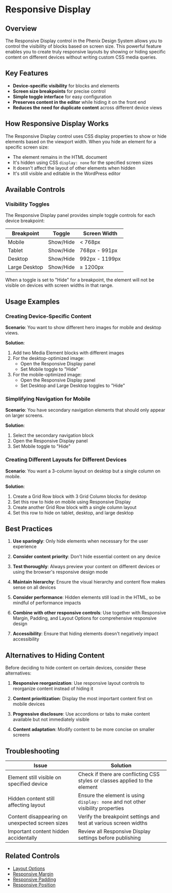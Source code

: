 # Responsive Display

## Overview

The Responsive Display control in the Phenix Design System allows you to control the visibility of blocks based on screen size. This powerful feature enables you to create truly responsive layouts by showing or hiding specific content on different devices without writing custom CSS media queries.

## Key Features

- **Device-specific visibility** for blocks and elements
- **Screen size breakpoints** for precise control
- **Simple toggle interface** for easy configuration
- **Preserves content in the editor** while hiding it on the front end
- **Reduces the need for duplicate content** across different device views

## How Responsive Display Works

The Responsive Display control uses CSS display properties to show or hide elements based on the viewport width. When you hide an element for a specific screen size:

- The element remains in the HTML document
- It's hidden using CSS `display: none` for the specified screen sizes
- It doesn't affect the layout of other elements when hidden
- It's still visible and editable in the WordPress editor

## Available Controls

### Visibility Toggles

The Responsive Display panel provides simple toggle controls for each device breakpoint:

| Breakpoint | Toggle | Screen Width |
|------------|--------|-------------|
| Mobile | Show/Hide | < 768px |
| Tablet | Show/Hide | 768px - 991px |
| Desktop | Show/Hide | 992px - 1199px |
| Large Desktop | Show/Hide | ≥ 1200px |

When a toggle is set to "Hide" for a breakpoint, the element will not be visible on devices with screen widths in that range.

## Usage Examples

### Creating Device-Specific Content

**Scenario**: You want to show different hero images for mobile and desktop views.

**Solution**:
1. Add two Media Element blocks with different images
2. For the desktop-optimized image:
   - Open the Responsive Display panel
   - Set Mobile toggle to "Hide"
3. For the mobile-optimized image:
   - Open the Responsive Display panel
   - Set Desktop and Large Desktop toggles to "Hide"

### Simplifying Navigation for Mobile

**Scenario**: You have secondary navigation elements that should only appear on larger screens.

**Solution**:
1. Select the secondary navigation block
2. Open the Responsive Display panel
3. Set Mobile toggle to "Hide"

### Creating Different Layouts for Different Devices

**Scenario**: You want a 3-column layout on desktop but a single column on mobile.

**Solution**:
1. Create a Grid Row block with 3 Grid Column blocks for desktop
2. Set this row to hide on mobile using Responsive Display
3. Create another Grid Row block with a single column layout
4. Set this row to hide on tablet, desktop, and large desktop

## Best Practices

1. **Use sparingly**: Only hide elements when necessary for the user experience

2. **Consider content priority**: Don't hide essential content on any device

3. **Test thoroughly**: Always preview your content on different devices or using the browser's responsive design mode

4. **Maintain hierarchy**: Ensure the visual hierarchy and content flow makes sense on all devices

5. **Consider performance**: Hidden elements still load in the HTML, so be mindful of performance impacts

6. **Combine with other responsive controls**: Use together with Responsive Margin, Padding, and Layout Options for comprehensive responsive design

7. **Accessibility**: Ensure that hiding elements doesn't negatively impact accessibility

## Alternatives to Hiding Content

Before deciding to hide content on certain devices, consider these alternatives:

1. **Responsive reorganization**: Use responsive layout controls to reorganize content instead of hiding it

2. **Content prioritization**: Display the most important content first on mobile devices

3. **Progressive disclosure**: Use accordions or tabs to make content available but not immediately visible

4. **Content adaptation**: Modify content to be more concise on smaller screens

## Troubleshooting

| Issue | Solution |
|-------|----------|
| Element still visible on specified device | Check if there are conflicting CSS styles or classes applied to the element |
| Hidden content still affecting layout | Ensure the element is using `display: none` and not other visibility properties |
| Content disappearing on unexpected screen sizes | Verify the breakpoint settings and test at various screen widths |
| Important content hidden accidentally | Review all Responsive Display settings before publishing |

## Related Controls

- [Layout Options](./layout-options.md)
- [Responsive Margin](./responsive-margin.md)
- [Responsive Padding](./responsive-padding.md)
- [Responsive Position](./responsive-position.md)
